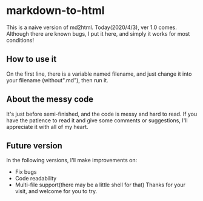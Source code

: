 # markdown-to-html
This is a naive version of md2html.
Today(2020/4/3), ver 1.0 comes. Although there are known bugs, I put it here, and simply it works for most conditions!
## How to use it
On the first line, there is a variable named filename, and just change it into your filename (without".md"), then run it.
## About the messy code
It's just before semi-finished, and the code is messy and hard to read.
If you have the patience to read it and give some comments or suggestions, I'll appreciate it with all of my heart.
## Future version
In the following versions, I'll make improvements on:
- Fix bugs
- Code readability
- Multi-file support(there may be a little shell for that)
Thanks for your visit, and welcome for you to try.